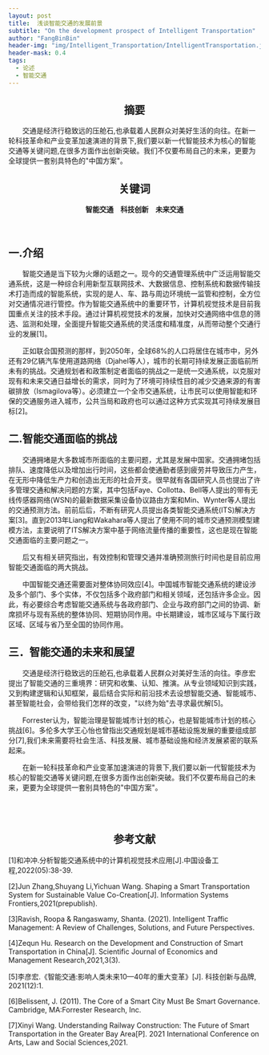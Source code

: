 ```yaml
---
layout: post
title:  浅谈智能交通的发展前景
subtitle: "On the development prospect of Intelligent Transportation"
author: "FangBinBin"
header-img: "img/Intelligent_Transportation/IntelligentTransportation.jpg"
header-mask: 0.4
tags:
  - 论述
  - 智能交通
---
```


## <center>摘要</center>
&emsp;&emsp;交通是经济行稳致远的压舱石,也承载着人民群众对美好生活的向往。在新一轮科技革命和产业变革加速演进的背景下,我们要以新一代智能技术为核心的智能交通等关键问题,在很多方面作出创新突破。我们不仅要布局自己的未来，更要为全球提供一套别具特色的"中国方案"。

## <center>关键词</center>

**<center>智能交通&emsp;科技创新&emsp;未来交通</center>**

<br>

## 一.介绍

&emsp;&emsp;智能交通是当下较为火爆的话题之一。现今的交通管理系统中广泛运用智能交通系统，这是一种综合利用新型互联网技术、大数据信息、控制系统和数据传输技术打造而成的智能系统，实现的是人、车、路与周边环境统一监管和控制，全方位对交通情况进行管控。作为智能交通系统中的重要环节，计算机视觉技术是目前我国重点关注的技术手段。通过计算机视觉技术的发展，加快对交通网络中信息的筛选、监测和处理，全面提升智能交通系统的灵活度和精准度，从而带动整个交通行业的发展[1]。

&emsp;&emsp;正如联合国预测的那样，到2050年，全球68%的人口将居住在城市中，另外还有29亿辆汽车使用道路网络（Djahel等人），城市的长期可持续发展正面临前所未有的挑战。交通规划者和政策制定者面临的挑战之一是统一交通系统，以克服对现有和未来交通日益增长的需求，同时为了环境可持续性目的减少交通来源的有害碳排放（Ismagilova等）。必须建立一个全市交通系统，让市民可以使用智能和环保的交通服务进入城市，公共当局和政府也可以通过这种方式实现其可持续发展目标[2]。

## 二.智能交通面临的挑战

&emsp;&emsp;交通拥堵是大多数城市所面临的主要问题，尤其是发展中国家。交通拥堵包括排队、速度降低以及增加出行时间，这些都会使通勤者感到疲劳并导致压力产生，在无形中降低生产力和创造出无形的社会开支。很早就有各国研究人员也提出了许多管理交通和解决问题的方案，其中包括Faye、Collotta、Bell等人提出的带有无线传感器网络(WSN)的最新数据采集设备协议路由方案和Min、Wynter等人提出的交通预测方法。前前后后，不断有研究人员提出各类智能交通系统(ITS)解决方案[3]。直到2013年Liang和Wakahara等人提出了使用不同的城市交通预测模型建模方法，主要说明了ITS解决方案中基于网络流量传播的重要性，这也是现在智能交通面临的主要问题之一。

&emsp;&emsp;后又有相关研究指出，有效控制和管理交通并准确预测旅行时间也是目前应用智能交通面临的两大挑战。

&emsp;&emsp;中国智能交通还需要面对整体协同效应[4]。中国城市智能交通系统的建设涉及多个部门、多个实体，不仅包括多个政府部门和相关领域，还包括许多企业。因此，有必要综合考虑智能交通系统与各政府部门、企业与政府部门之间的协调、新席损坏与现有系统的整体协同、短期协同作用。中长期建设，城市区域与下属行政区域、区域与省乃至全国的协同作用。

## 三．智能交通的未来和展望

&emsp;&emsp;交通是经济行稳致远的压舱石,也承载着人民群众对美好生活的向往。李彦宏提出了智能交通的三重境界：研究和收集、认知、推演。从专业领域知识到实践，又到构建逻辑和认知框架，最后结合实际和前沿技术去设想智能交通、智能城市、甚至智能社会，会带给我们怎样的改变，&quot;以终为始&quot;去寻求最优解[5]。

&emsp;&emsp;Forrester认为，智能治理是智能城市计划的核心，也是智能城市计划的核心挑战[6]。多伦多大学王心怡也曾指出交通规划是城市基础设施发展的重要组成部分[7],我们未来需要将社会生活、科技发展、城市基础设施和经济发展紧密的联系起来。

&emsp;&emsp;在新一轮科技革命和产业变革加速演进的背景下,我们要以新一代智能技术为核心的智能交通等关键问题,在很多方面作出创新突破。我们不仅要布局自己的未来，更要为全球提供一套别具特色的&quot;中国方案&quot;。

<br>
<br>

## **<center>参考文献</center>**

[1]和冲冲.分析智能交通系统中的计算机视觉技术应用[J].中国设备工程,2022(05):38-39.

[2]Jun Zhang,Shuyang Li,Yichuan Wang. Shaping a Smart Transportation System for Sustainable Value Co-Creation[J]. Information Systems Frontiers,2021(prepublish).

[3]Ravish, Roopa &amp; Rangaswamy, Shanta. (2021). Intelligent Traffic Management: A Review of Challenges, Solutions, and Future Perspectives.

[4]Zequn Hu. Research on the Development and Construction of Smart Transportation in China[J]. Scientific Journal of Economics and Management Research,2021,3(3).

[5]李彦宏.《智能交通:影响人类未来10—40年的重大变革》[J]. 科技创新与品牌, 2021(12):1.

[6]Belissent, J. (2011). The Core of a Smart City Must Be Smart Governance. Cambridge, MA:Forrester Research, Inc.

[7]Xinyi Wang. Understanding Railway Construction: The Future of Smart Transportation in the Greater Bay Area[P]. 2021 International Conference on Arts, Law and Social Sciences,2021.
